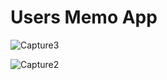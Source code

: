 # Users Memo App

![Capture3](https://user-images.githubusercontent.com/34687415/177001400-55c98504-694a-4f96-bc07-c61dfe211695.JPG)

![Capture2](https://user-images.githubusercontent.com/34687415/177001414-bb38d186-cab3-4389-a816-0ce4b564f13a.JPG)
